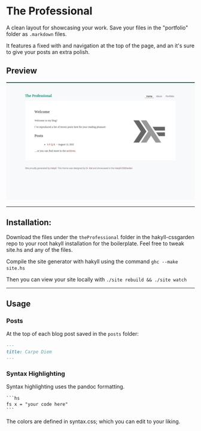 # The Professional

A clean layout for showcasing your work. Save your files in the "portfolio" folder as `.markdown` files. 

It features a fixed with and navigation at the top of the page, and an it's sure to give your posts an extra polish.

## Preview 

![](preview_theProfessional-hakyll.png)

---

## Installation:

Download the files under the `theProfessional` folder in the hakyll-cssgarden repo to your root hakyll installation for the boilerplate. Feel free to tweak site.hs and any of the files.

Compile the site generator with hakyll using the command `ghc --make site.hs`

Then you can view your site locally with `./site rebuild && ./site watch`

---

## Usage

### **Posts**

At the top of each blog post saved in the `posts` folder: 

```markdown
---
title: Carpe Diem
---
```


### **Syntax Highlighting**

Syntax highlighting uses the pandoc formatting.

    ```hs
	fs x = "your code here"
    ```

The colors are defined in syntax.css; which you can edit to your liking.

